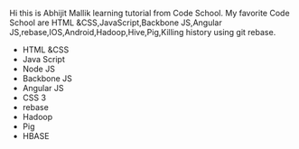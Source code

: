 
Hi this is Abhijit Mallik learning tutorial from Code School.
My favorite Code School are HTML &CSS,JavaScript,Backbone JS,Angular JS,rebase,IOS,Android,Hadoop,Hive,Pig,Killing history using git rebase.
* HTML &CSS
* Java Script
* Node JS
* Backbone JS
* Angular JS
* CSS 3
* rebase
* Hadoop
* Pig
* HBASE


